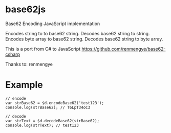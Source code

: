 base62js
========

Base62 Encoding JavaScript implementation

Encodes string to to base62 string.
Decodes base62 string to string.
Encodes byte array to base62 string.
Decodes base62 string to byte array.

This is a port from C# to JavaScript
https://github.com/renmengye/base62-csharp

Thanks to: renmengye

Example
=============

    // encode
    var strBase62 = $d.encodeBase62('test123');
    console.log(strBase62); // T6LpT34oC3

    // decode
    var strText = $d.decodeBase62(strBase62);
    console.log(strText); // test123
